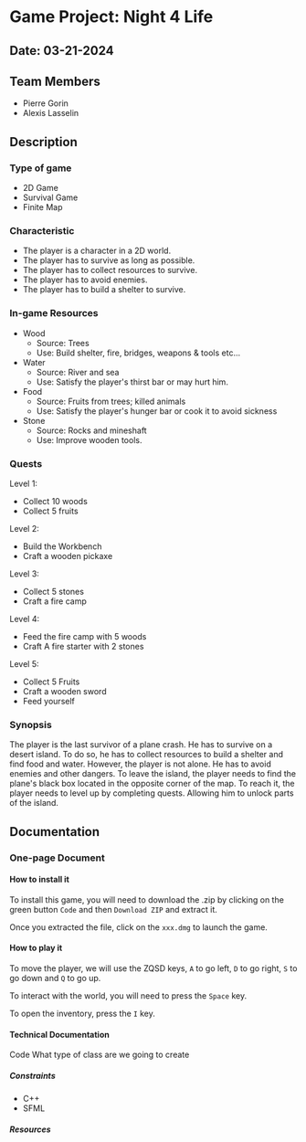 # Game Project: Night 4 Life

## Date: 03-21-2024

## Team Members

- Pierre Gorin
- Alexis Lasselin

## Description

### Type of game

- 2D Game
- Survival Game
- Finite Map

### Characteristic

- The player is a character in a 2D world.
- The player has to survive as long as possible.
- The player has to collect resources to survive.
- The player has to avoid enemies.
- The player has to build a shelter to survive.

### In-game Resources

- Wood
  - Source: Trees
  - Use: Build shelter, fire, bridges, weapons & tools etc...
- Water
  - Source: River and sea
  - Use: Satisfy the player's thirst bar or may hurt him.
- Food
  - Source: Fruits from trees; killed animals
  - Use: Satisfy the player's hunger bar or cook it to avoid sickness
- Stone
  - Source: Rocks and mineshaft
  - Use: Improve wooden tools.

### Quests

Level 1:

- Collect 10 woods
- Collect 5 fruits

Level 2:

- Build the Workbench
- Craft a wooden pickaxe

Level 3:

- Collect 5 stones
- Craft a fire camp

Level 4:

- Feed the fire camp with 5 woods
- Craft A fire starter with 2 stones

Level 5:

- Collect 5 Fruits
- Craft a wooden sword
- Feed yourself

### Synopsis

The player is the last survivor of a plane crash. He has to survive on a desert island. To do so, he has to collect resources to build a shelter and find food and water. However, the player is not alone. He has to avoid enemies and other dangers. To leave the island, the player needs to find the plane's black box located in the opposite corner of the map. To reach it, the player needs to level up by completing quests. Allowing him to unlock parts of the island.

## Documentation

### One-page Document

#### How to install it

To install this game, you will need to download the .zip by clicking on the green button `Code` and then `Download ZIP` and extract it.

Once you extracted the file, click on the `xxx.dmg` to launch the game.

#### How to play it

To move the player, we will use the ZQSD keys, `A` to go left, `D` to go right, `S` to go down and `Q` to go up.

To interact with the world, you will need to press the `Space` key.

To open the inventory, press the `I` key.

#### Technical Documentation

Code
What type of class are we going to create

##### Constraints

- C++
- SFML

##### Resources
